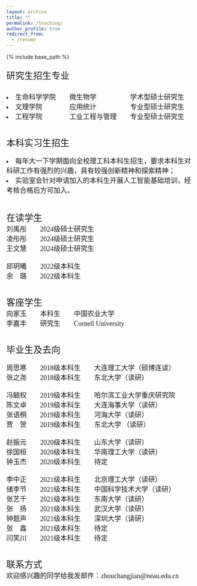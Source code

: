 ```yaml
---
layout: archive
title: ""
permalink: /teaching/
author_profile: true
redirect_from:
  - /resume
---
```


{% include base_path %}

<font face="微软雅黑" size=4>
<p style="line-height:2.0">
<font face="微软雅黑" size=5>研究生招生专业</font>


<li>生命科学学院&emsp;&emsp;微生物学&emsp;&emsp;&emsp;&emsp;&emsp;学术型硕士研究生</li>
<li>文理学院&emsp;&emsp;&emsp;&emsp;应用统计&emsp;&emsp;&emsp;&emsp;&emsp;专业型硕士研究生</li>
<li>工程学院&emsp;&emsp;&emsp;&emsp;工业工程与管理&emsp;&emsp;专业型硕士研究生</li>

&nbsp;
<br>
<font face="微软雅黑" size=5>本科实习生招生</font>

<li>每年大一下学期面向全校理工科本科生招生，要求本科生对科研工作有强烈的兴趣，具有较强创新精神和探索精神；</li>
<li>实验室会针对申请加入的本科生开展人工智能基础培训，经考核合格后方可加入。</li>
<br>
&nbsp;
<br>
<font face="微软雅黑" size=5>在读学生</font>

<br>
刘禹彤&emsp;&emsp;2024级硕士研究生<br>
凌彤彤&emsp;&emsp;2024级硕士研究生<br>
王文慧&emsp;&emsp;2024级硕士研究生<br>
<br>
邱玥曦&emsp;&emsp;2022级本科生<br>
余&emsp;璐&emsp;&emsp;2022级本科生<br>
<br>

<font face="微软雅黑" size=5>客座学生</font>
<br>
向家玉&emsp;&emsp;本科生&emsp;&emsp;中国农业大学<br>
李嘉丰&emsp;&emsp;研究生&emsp;&emsp;Cornell University<br>

<br>
<font face="微软雅黑" size=5>毕业生及去向</font>
<br>

周思寒&emsp;&emsp;2018级本科生&emsp;&emsp;大连理工大学（硕博连读）<br>
张之尧&emsp;&emsp;2018级本科生&emsp;&emsp;东北大学（读研）<br>
<br>
冯毓权&emsp;&emsp;2019级本科生&emsp;&emsp;哈尔滨工业大学重庆研究院<br>
陈文卓&emsp;&emsp;2019级本科生&emsp;&emsp;大连海事大学（读研）<br>
张语桐&emsp;&emsp;2019级本科生&emsp;&emsp;河海大学（读研）<br>
贾&emsp;贺&emsp;&emsp;2019级本科生&emsp;&emsp;东北大学 （读研）<br>
<br>
赵振元&emsp;&emsp;2020级本科生&emsp;&emsp;山东大学（读研）<br>
徐国桓&emsp;&emsp;2020级本科生&emsp;&emsp;华南理工大学（读研）<br>
钟玉杰&emsp;&emsp;2020级本科生&emsp;&emsp;待定<br>
<br>
李中正&emsp;&emsp;2021级本科生&emsp;&emsp;北京理工大学（读研）<br>
储李节&emsp;&emsp;2021级本科生&emsp;&emsp;中国科学技术大学（读研）<br>
张艺千&emsp;&emsp;2021级本科生&emsp;&emsp;东南大学（读研）<br>
张&emsp;扬&emsp;&emsp;2021级本科生&emsp;&emsp;武汉大学（读研）<br>
钟题声&emsp;&emsp;2021级本科生&emsp;&emsp;深圳大学（读研）<br>
张&emsp;鑫&emsp;&emsp;2021级本科生&emsp;&emsp;待定<br>
闫笑川&emsp;&emsp;2021级本科生&emsp;&emsp;待定<br>

<br>
<font face="微软雅黑" size=5>联系方式</font>
<br>
欢迎感兴趣的同学给我发邮件：zhouchangjian@neau.edu.cn
<br>
</p>
</font> 

